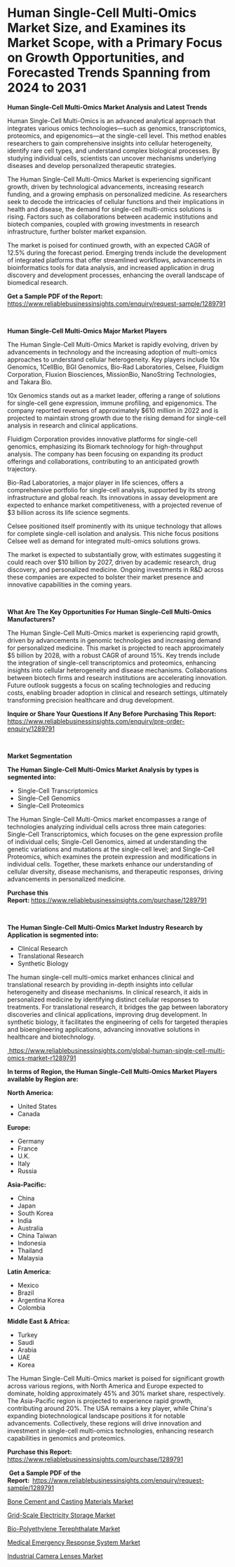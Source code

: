 <p><h1>Human Single-Cell Multi-Omics Market Size, and Examines its Market Scope, with a Primary Focus on Growth Opportunities, and Forecasted Trends Spanning from 2024 to 2031</h1></p><p><strong>Human Single-Cell Multi-Omics Market Analysis and Latest Trends</strong></p>
<p><p>Human Single-Cell Multi-Omics is an advanced analytical approach that integrates various omics technologies—such as genomics, transcriptomics, proteomics, and epigenomics—at the single-cell level. This method enables researchers to gain comprehensive insights into cellular heterogeneity, identify rare cell types, and understand complex biological processes. By studying individual cells, scientists can uncover mechanisms underlying diseases and develop personalized therapeutic strategies.</p><p>The Human Single-Cell Multi-Omics Market is experiencing significant growth, driven by technological advancements, increasing research funding, and a growing emphasis on personalized medicine. As researchers seek to decode the intricacies of cellular functions and their implications in health and disease, the demand for single-cell multi-omics solutions is rising. Factors such as collaborations between academic institutions and biotech companies, coupled with growing investments in research infrastructure, further bolster market expansion.</p><p>The market is poised for continued growth, with an expected CAGR of 12.5% during the forecast period. Emerging trends include the development of integrated platforms that offer streamlined workflows, advancements in bioinformatics tools for data analysis, and increased application in drug discovery and development processes, enhancing the overall landscape of biomedical research.</p></p>
<p><strong>Get a Sample PDF of the Report:&nbsp;</strong> <a href="https://www.reliablebusinessinsights.com/enquiry/request-sample/1289791?utm_campaign=48&utm_medium=2&utm_source=Github&utm_content=ia&utm_term=26102024&utm_id=human-single-cell-multi-omics">https://www.reliablebusinessinsights.com/enquiry/request-sample/1289791</a></p>
<p>&nbsp;</p>
<p><strong>Human Single-Cell Multi-Omics Major Market Players</strong></p>
<p><p>The Human Single-Cell Multi-Omics Market is rapidly evolving, driven by advancements in technology and the increasing adoption of multi-omics approaches to understand cellular heterogeneity. Key players include 10x Genomics, 1CellBio, BGI Genomics, Bio-Rad Laboratories, Celsee, Fluidigm Corporation, Fluxion Biosciences, MissionBio, NanoString Technologies, and Takara Bio.</p><p>10x Genomics stands out as a market leader, offering a range of solutions for single-cell gene expression, immune profiling, and epigenomics. The company reported revenues of approximately $610 million in 2022 and is projected to maintain strong growth due to the rising demand for single-cell analysis in research and clinical applications.</p><p>Fluidigm Corporation provides innovative platforms for single-cell genomics, emphasizing its Biomark technology for high-throughput analysis. The company has been focusing on expanding its product offerings and collaborations, contributing to an anticipated growth trajectory.</p><p>Bio-Rad Laboratories, a major player in life sciences, offers a comprehensive portfolio for single-cell analysis, supported by its strong infrastructure and global reach. Its innovations in assay development are expected to enhance market competitiveness, with a projected revenue of $3 billion across its life science segments.</p><p>Celsee positioned itself prominently with its unique technology that allows for complete single-cell isolation and analysis. This niche focus positions Celsee well as demand for integrated multi-omics solutions grows.</p><p>The market is expected to substantially grow, with estimates suggesting it could reach over $10 billion by 2027, driven by academic research, drug discovery, and personalized medicine. Ongoing investments in R&D across these companies are expected to bolster their market presence and innovative capabilities in the coming years.</p></p>
<p>&nbsp;</p>
<p><strong>What Are The Key Opportunities For Human Single-Cell Multi-Omics Manufacturers?</strong></p>
<p><p>The Human Single-Cell Multi-Omics market is experiencing rapid growth, driven by advancements in genomic technologies and increasing demand for personalized medicine. This market is projected to reach approximately $5 billion by 2028, with a robust CAGR of around 15%. Key trends include the integration of single-cell transcriptomics and proteomics, enhancing insights into cellular heterogeneity and disease mechanisms. Collaborations between biotech firms and research institutions are accelerating innovation. Future outlook suggests a focus on scaling technologies and reducing costs, enabling broader adoption in clinical and research settings, ultimately transforming precision healthcare and drug development.</p></p>
<p><strong>Inquire or Share Your Questions If Any Before Purchasing This Report:</strong> <a href="https://www.reliablebusinessinsights.com/enquiry/pre-order-enquiry/1289791?utm_campaign=48&utm_medium=2&utm_source=Github&utm_content=ia&utm_term=26102024&utm_id=human-single-cell-multi-omics">https://www.reliablebusinessinsights.com/enquiry/pre-order-enquiry/1289791</a></p>
<p>&nbsp;</p>
<p><strong>Market Segmentation</strong></p>
<p><strong>The Human Single-Cell Multi-Omics Market Analysis by types is segmented into:</strong></p>
<p><ul><li>Single-Cell Transcriptomics</li><li>Single-Cell Genomics</li><li>Single-Cell Proteomics</li></ul></p>
<p><p>The Human Single-Cell Multi-Omics market encompasses a range of technologies analyzing individual cells across three main categories: Single-Cell Transcriptomics, which focuses on the gene expression profile of individual cells; Single-Cell Genomics, aimed at understanding the genetic variations and mutations at the single-cell level; and Single-Cell Proteomics, which examines the protein expression and modifications in individual cells. Together, these markets enhance our understanding of cellular diversity, disease mechanisms, and therapeutic responses, driving advancements in personalized medicine.</p></p>
<p><strong>Purchase this Report:&nbsp;</strong><a href="https://www.reliablebusinessinsights.com/purchase/1289791?utm_campaign=48&utm_medium=2&utm_source=Github&utm_content=ia&utm_term=26102024&utm_id=human-single-cell-multi-omics">https://www.reliablebusinessinsights.com/purchase/1289791</a></p>
<p>&nbsp;</p>
<p><strong>The Human Single-Cell Multi-Omics Market Industry Research by Application is segmented into:</strong></p>
<p><ul><li>Clinical Research</li><li>Translational Research</li><li>Synthetic Biology</li></ul></p>
<p><p>The human single-cell multi-omics market enhances clinical and translational research by providing in-depth insights into cellular heterogeneity and disease mechanisms. In clinical research, it aids in personalized medicine by identifying distinct cellular responses to treatments. For translational research, it bridges the gap between laboratory discoveries and clinical applications, improving drug development. In synthetic biology, it facilitates the engineering of cells for targeted therapies and bioengineering applications, advancing innovative solutions in healthcare and biotechnology.</p></p>
<p><a href="https://www.reliablebusinessinsights.com/global-human-single-cell-multi-omics-market-r1289791?utm_campaign=48&utm_medium=2&utm_source=Github&utm_content=ia&utm_term=26102024&utm_id=human-single-cell-multi-omics">&nbsp;https://www.reliablebusinessinsights.com/global-human-single-cell-multi-omics-market-r1289791</a></p>
<p><strong>In terms of Region, the Human Single-Cell Multi-Omics Market Players available by Region are:</strong></p>
<p>
    <p> <strong> North America: </strong>
        <ul>
            <li>United States</li>
            <li>Canada</li>
        </ul>
        </p> 
    <p> <strong> Europe: </strong>
        <ul>
            <li>Germany</li>
            <li>France</li>
            <li>U.K.</li>
            <li>Italy</li>
            <li>Russia</li>
        </ul>
        </p> 
    <p> <strong> Asia-Pacific: </strong>
        <ul>
            <li>China</li>
            <li>Japan</li>
            <li>South Korea</li>
            <li>India</li>
            <li>Australia</li>
            <li>China Taiwan</li>
            <li>Indonesia</li>
            <li>Thailand</li>
            <li>Malaysia</li>
        </ul>
        </p> 
    <p> <strong> Latin America: </strong>
        <ul>
            <li>Mexico</li>
            <li>Brazil</li>
            <li>Argentina Korea</li>
            <li>Colombia</li>
        </ul>
        </p> 
    <p> <strong> Middle East & Africa: </strong>
        <ul>
            <li>Turkey</li>
            <li>Saudi</li>
            <li>Arabia</li>
            <li>UAE</li>
            <li>Korea</li>
        </ul>
    </p>
    </p>
<p><p>The Human Single-Cell Multi-Omics market is poised for significant growth across various regions, with North America and Europe expected to dominate, holding approximately 45% and 30% market share, respectively. The Asia-Pacific region is projected to experience rapid growth, contributing around 20%. The USA remains a key player, while China's expanding biotechnological landscape positions it for notable advancements. Collectively, these regions will drive innovation and investment in single-cell multi-omics technologies, enhancing research capabilities in genomics and proteomics.</p></p>
<p><strong>Purchase this Report: </strong><a href="https://www.reliablebusinessinsights.com/purchase/1289791?utm_campaign=48&utm_medium=2&utm_source=Github&utm_content=ia&utm_term=26102024&utm_id=human-single-cell-multi-omics">https://www.reliablebusinessinsights.com/purchase/1289791</a></p>
<p>&nbsp;<strong>Get a Sample PDF of the Report:&nbsp;&nbsp;</strong><a href="https://www.reliablebusinessinsights.com/enquiry/request-sample/1289791?utm_campaign=48&utm_medium=2&utm_source=Github&utm_content=ia&utm_term=26102024&utm_id=human-single-cell-multi-omics">https://www.reliablebusinessinsights.com/enquiry/request-sample/1289791</a></p>
<p><strong></strong></p>
<p><p><a href="https://www.linkedin.com/pulse/market-leaders-laggards-global-bone-cement-casting-materials-likgf?utm_campaign=48&utm_medium=2&utm_source=Github&utm_content=ia&utm_term=26102024&utm_id=human-single-cell-multi-omics">Bone Cement and Casting Materials Market</a></p><p><a href="https://github.com/DorinaOsmani364/Market-Research-Report-List-1/blob/main/grid-scale-electricity-storage-market.md?utm_campaign=48&utm_medium=2&utm_source=Github&utm_content=ia&utm_term=26102024&utm_id=human-single-cell-multi-omics">Grid-Scale Electricity Storage Market</a></p><p><a href="https://www.linkedin.com/pulse/bio-polyethylene-terephthalate-market-outlook-forecast-mrxcf?utm_campaign=48&utm_medium=2&utm_source=Github&utm_content=ia&utm_term=26102024&utm_id=human-single-cell-multi-omics">Bio-Polyethylene Terephthalate Market</a></p><p><a href="https://issuu.com/reportprime-2/docs/medical-emergency-response-system-m_549043edf06835?utm_campaign=48&utm_medium=2&utm_source=Github&utm_content=ia&utm_term=26102024&utm_id=human-single-cell-multi-omics">Medical Emergency Response System Market</a></p><p><a href="https://issuu.com/reportprime-2/docs/industrial-camera-lenses-market-siz_0409dddef9545a?utm_campaign=48&utm_medium=2&utm_source=Github&utm_content=ia&utm_term=26102024&utm_id=human-single-cell-multi-omics">Industrial Camera Lenses Market</a></p></p>